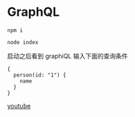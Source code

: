 # GraphQL

```
npm i

node index
```

启动之后看到 graphiQL 输入下面的查询条件

```
{
  person(id: "1") {
    name
  }
}
```

[youtube](https://www.youtube.com/watch?v=H8YnVk2vhzg&t=919s)
